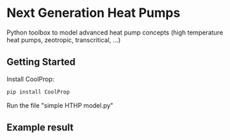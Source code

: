 # Next Generation Heat Pumps

Python toolbox to model advanced heat pump concepts (high temperature heat pumps, zeotropic, transcritical, ...)

Getting Started
---------------

Install CoolProp:

```bash
pip install CoolProp
```

Run the file "simple HTHP model.py"


Example result
--------------



